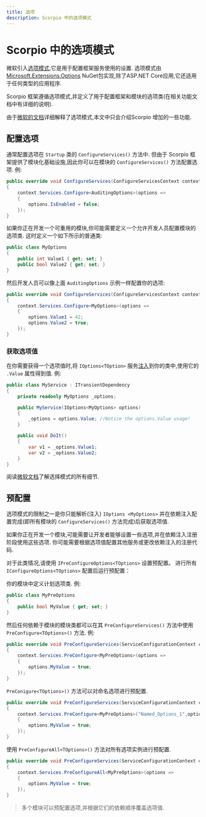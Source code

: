 ```yaml
---
title: 选项
description: Scorpio 中的选项模式
---
```

# Scorpio 中的选项模式

微软引入[选项模式](https://docs.microsoft.com/zh-cn/aspnet/core/fundamentals/configuration/options),它是用于配置框架服务使用的设置. 选项模式由[Microsoft.Extensions.Options](https://www.nuget.org/packages/Microsoft.Extensions.Options) NuGet包实现,除了ASP.NET Core应用,它还适用于任何类型的应用程序.

Scorpio 框架遵循选项模式,并定义了用于配置框架和模块的选项类(在相关功能文档中有详细的说明).

由于[微软的文档](https://docs.microsoft.com/zh-cn/aspnet/core/fundamentals/configuration/options)详细解释了选项模式,本文中只会介绍Scorpio 增加的一些功能.

## 配置选项

通常配置选项在 `Startup` 类的 `ConfigureServices()` 方法中. 但由于 Scorpio 框架提供了模块化基础设施,因此你可以在模块的 `ConfigureServices()` 方法配置选项. 例:

``` cs
public override void ConfigureServices(ConfigureServicesContext context)
{
    context.Services.Configure<AuditingOptions>(options =>
    {
        options.IsEnabled = false;
    });
}
```

如果你正在开发一个可重用的模块,你可能需要定义一个允许开发人员配置模块的选项类. 这时定义一个如下所示的普通类:

``` cs
public class MyOptions
{
    public int Value1 { get; set; }
    public bool Value2 { get; set; }
}
```

然后开发人员可以像上面 `AuditingOptions` 示例一样配置你的选项:

``` cs
public override void ConfigureServices(ConfigureServicesContext context)
{
    context.Services.Configure<MyOptions>(options =>
    {
        options.Value1 = 42;
        options.Value2 = true;
    });
}
```

### 获取选项值

在你需要获得一个选项值时,将 `IOptions<TOption>` 服务[注入](dependency-injection.md)到你的类中,使用它的 `.Value` 属性得到值. 例:

``` cs
public class MyService : ITransientDependency
{
    private readonly MyOptions _options;

    public MyService(IOptions<MyOptions> options)
    {
        _options = options.Value; //Notice the options.Value usage!
    }

    public void DoIt()
    {
        var v1 = _options.Value1;
        var v2 = _options.Value2;
    }
}
```

阅读[微软文档](https://docs.microsoft.com/en-us/aspnet/core/fundamentals/configuration/options)了解选择模式的所有细节.

## 预配置

选项模式的限制之一是你只能解析(注入) `IOptions <MyOptions>` 并在依赖注入配置完成(即所有模块的 `ConfigureServices()` 方法完成)后获取选项值.

如果你正在开发一个模块,可能需要让开发者能够设置一些选项,并在依赖注入注册阶段使用这些选项. 你可能需要根据选项值配置其他服务或更改依赖注入的注册代码.

对于此类情况,请使用 `IPreConfigureOptions<TOptions>` 设置预配置。 进行所有 `IConfigureOptions<TOptions>` 配置后运行预配置：

你的模块中定义计划选项类. 例:
``` cs
public class MyPreOptions
{
    public bool MyValue { get; set; }
}
```
然后任何依赖于模块的模块类都可以在其 `PreConfigureServices()` 方法中使用 `PreConfigure<TOptions>()` 方法. 例:
``` cs
public override void PreConfigureServices(ServiceConfigurationContext context)
{
    context.Services.PreConfigure<MyPreOptions>(options =>
    {
        options.MyValue = true;
    });
}
```
`PreConigure<TOptions>()` 方法可以对命名选项进行预配置.
``` cs
public override void PreConfigureServices(ServiceConfigurationContext context)
{
    context.Services.PreConfigure<MyPreOptions>("Named_Options_1",options =>
    {
        options.MyValue = true;
    });
}
```

使用 `PreConfigureAll<TOptions>()` 方法对所有选项实例进行预配置.
``` cs
public override void PreConfigureServices(ServiceConfigurationContext context)
{
    context.Services.PreConfigureAll<MyPreOptions>(options =>
    {
        options.MyValue = true;
    });
}
```


>多个模块可以预配置选项,并根据它们的依赖顺序覆盖选项值.